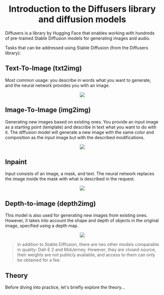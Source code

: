 <h1 align="center">Introduction to the Diffusers library and diffusion models</h1>

Diffusers is a library by Hugging Face that enables working with hundreds of pre-trained Stable Diffusion models for generating images and audio.

Tasks that can be addressed using Stable Diffusion (from the Diffusers library):

## Text-To-Image (txt2img)

Most common usage: you describe in words what you want to generate, and the neural network provides you with an image.
<p align="center">
  <img src="https://habrastorage.org/r/w1560/getpro/habr/upload_files/e8d/706/441/e8d7064413c3d8d5ed8c642f998eb47a.png">
</p>

## Image-To-Image (img2img)


Generating new images based on existing ones. You provide an input image as a starting point (template) and describe in text what you want to do with it. The diffusion model will generate a new image with the same color and composition as the input image but with the described modifications.
<p align="center">
  <img src="https://habrastorage.org/r/w1560/getpro/habr/upload_files/79b/b6f/110/79bb6f110d81ee4c0c7e6f11fadc79f1.png">
</p>

## Inpaint


Input consists of an image, a mask, and text. The neural network replaces the image inside the mask with what is described in the request.
<p align="center">
  <img src="https://habrastorage.org/r/w1560/getpro/habr/upload_files/85a/11e/d43/85a11ed438ea8a6615971268b0ade897.png">
</p>

## Depth-to-image (depth2img)


This model is also used for generating new images from existing ones. However, it takes into account the shape and depth of objects in the original image, specified using a depth map.
<p align="center">
  <img src="https://habrastorage.org/r/w1560/getpro/habr/upload_files/126/57e/f33/12657ef3354f7be2b9b31e7125cce771.png">
</p>

> In addition to Stable Diffusion, there are two other models comparable in quality: Dall-E 2 and MidJerney. However, they are closed-source, their weights are not publicly available, and access to them can only be obtained for a fee.

## Theory
Before diving into practice, let's briefly explore the theory...
